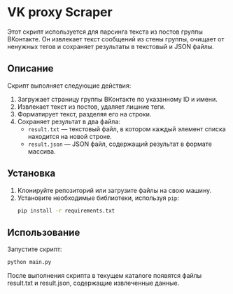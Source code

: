 # VK proxy Scraper

Этот скрипт используется для парсинга текста из постов группы ВКонтакте. Он извлекает текст сообщений из стены группы, очищает от ненужных тегов и сохраняет результаты в текстовый и JSON файлы.

## Описание

Скрипт выполняет следующие действия:
1. Загружает страницу группы ВКонтакте по указанному ID и имени.
2. Извлекает текст из постов, удаляет лишние теги.
3. Форматирует текст, разделяя его на строки.
4. Сохраняет результат в два файла:
    - `result.txt` — текстовый файл, в котором каждый элемент списка находится на новой строке.
    - `result.json` — JSON файл, содержащий результат в формате массива.

## Установка

1. Клонируйте репозиторий или загрузите файлы на свою машину.
2. Установите необходимые библиотеки, используя `pip`:
   ```bash
   pip install -r requirements.txt
   ```
   
## Использование

Запустите скрипт:

```bash
python main.py
```
После выполнения скрипта в текущем каталоге появятся файлы result.txt и result.json, содержащие извлеченные данные.
